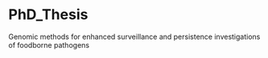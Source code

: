 # PhD_Thesis
Genomic methods for enhanced surveillance and persistence investigations of foodborne pathogens
